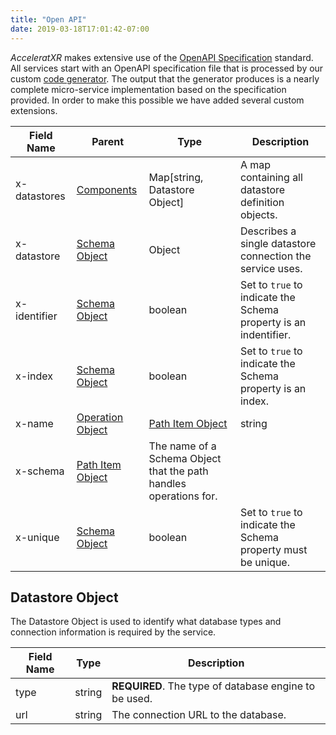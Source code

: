 ```yaml
---
title: "Open API"
date: 2019-03-18T17:01:42-07:00
---
```


_AcceleratXR_ makes extensive use of the [OpenAPI Specification](https://www.openapis.org/) standard. All services start with an OpenAPI specification file that is processed by our custom [code generator](/docs/axr-generator). The output that the generator produces is a nearly complete micro-service implementation based on the specification provided. In order to make this possible we have added several custom extensions.

| Field Name   | Parent                                                                                                         | Type                                                                                                          | Description                                                      |
| ------------ | -------------------------------------------------------------------------------------------------------------- | ------------------------------------------------------------------------------------------------------------- | ---------------------------------------------------------------- |
| x-datastores | [Components](https://github.com/OAI/OpenAPI-Specification/blob/master/versions/3.0.2.md#componentsObject)      | Map[string, Datastore Object]                                                                                 | A map containing all datastore definition objects.               |
| x-datastore  | [Schema Object](https://github.com/OAI/OpenAPI-Specification/blob/master/versions/3.0.2.md#schemaObject)       | Object                                                                                                        | Describes a single datastore connection the service uses.        |
| x-identifier | [Schema Object](https://github.com/OAI/OpenAPI-Specification/blob/master/versions/3.0.2.md#schemaObject)       | boolean                                                                                                       | Set to `true` to indicate the Schema property is an indentifier. |
| x-index      | [Schema Object](https://github.com/OAI/OpenAPI-Specification/blob/master/versions/3.0.2.md#schemaObject)       | boolean                                                                                                       | Set to `true` to indicate the Schema property is an index.       |
| x-name       | [Operation Object](https://github.com/OAI/OpenAPI-Specification/blob/master/versions/3.0.2.md#operationObject) | [Path Item Object](https://github.com/OAI/OpenAPI-Specification/blob/master/versions/3.0.2.md#pathItemObject) | string                                                           | The unique name of the operation that is used for the route handler or SDK service function name. |
| x-schema     | [Path Item Object](https://github.com/OAI/OpenAPI-Specification/blob/master/versions/3.0.2.md#pathItemObject)  | The name of a Schema Object that the path handles operations for.                                             |
| x-unique     | [Schema Object](https://github.com/OAI/OpenAPI-Specification/blob/master/versions/3.0.2.md#schemaObject)       | boolean                                                                                                       | Set to `true` to indicate the Schema property must be unique.    |

## Datastore Object

The Datastore Object is used to identify what database types and connection information is required by the service.

| Field Name | Type   | Description                                           |
| ---------- | ------ | ----------------------------------------------------- |
| type       | string | **REQUIRED**. The type of database engine to be used. |
| url        | string | The connection URL to the database.                   |
